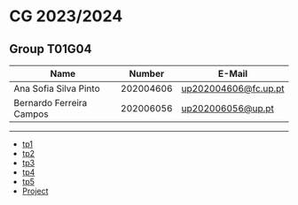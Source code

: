 # CG 2023/2024

## Group T01G04

| Name                     | Number    | E-Mail               |
| ------------------------ | --------- | -------------------- |
| Ana Sofia Silva Pinto    | 202004606 | up202004606@fc.up.pt |
| Bernardo Ferreira Campos | 202006056 | up202006056@up.pt    |

---

- [tp1](tp1/README.md)
- [tp2](tp2/README.md)
- [tp3](tp3/README.md)
- [tp4](tp4/README.md)
- [tp5](tp5/README.md)
- [Project](proj/README.md)
